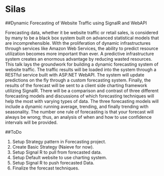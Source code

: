 Silas
=====

##Dynamic Forecasting of Website Traffic using SignalR and WebAPI

Forecasting data, whether it be website traffic or retail sales, is considered by many to be a black box system built on advanced statistical models that are incomprehensible.  With the proliferation of dynamic infrastructures through services like Amazon Web Services, the ability to predict resource utilization becomes more important than ever.  A predictive infrastructure system creates an enormous advantage by reducing wasted resources.  This talk lays the groundwork for building a dynamic forecasting system of website traffic.  The traffic results will be loaded into the system through a RESTful service built with ASP.NET WebAPI.  The system will update predictions on the fly through a custom forecasting system.  Finally, the results of the forecast will be sent to a client side charting framework utilizing SignalR.  There will be a comparison and contrast of three different forecasting models and discussions of which forecasting techniques will help the most with varying types of data.  The three forecasting models will include a dynamic running average, trending, and finally trending with seasonality.  The number one rule of forecasting is that your forecast will always be wrong; thus, an analysis of when and how to use confidence intervals will be provided.

##ToDo
1. Setup Strategy pattern in Forecasting project.
2. Create Basic Strategy (Naieve for now).
3. Setup Signal R to pull from forecasted data.
4. Setup Default website to use charting system.
5. Setup Signal R to push forecasted Data.
6. Finalize the forecast techniques.